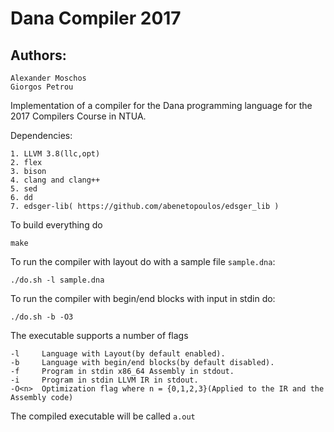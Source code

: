 # Dana Compiler 2017

## Authors:
```
Alexander Moschos
Giorgos Petrou
```
Implementation of a compiler for the Dana programming language for the 2017 Compilers Course in NTUA.

Dependencies:
```
1. LLVM 3.8(llc,opt)
2. flex
3. bison
4. clang and clang++
5. sed
6. dd
7. edsger-lib( https://github.com/abenetopoulos/edsger_lib )
```

To build everything do

```shell
make
```

To run the compiler with layout do with a sample file `sample.dna`:
```shell
./do.sh -l sample.dna
```
To run the compiler with begin/end blocks with input in stdin do:
```shell
./do.sh -b -O3
```

The executable supports a number of flags
```shell
-l     Language with Layout(by default enabled).
-b     Language with begin/end blocks(by default disabled).
-f     Program in stdin x86_64 Assembly in stdout.
-i     Program in stdin LLVM IR in stdout.
-O<n>  Optimization flag where n = {0,1,2,3}(Applied to the IR and the Assembly code)
```
The compiled executable will be called `a.out`